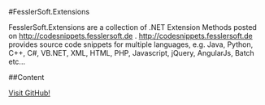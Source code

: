 #FesslerSoft.Extensions

FesslerSoft.Extensions are a collection of .NET Extension Methods posted on http://codesnippets.fesslersoft.de .
http://codesnippets.fesslersoft.de provides source code snippets for multiple languages, e.g. Java, Python, C++, C#, VB.NET, XML, HTML, PHP, Javascript, jQuery, AngularJs, Batch etc...

##Content

[Visit GitHub!](https://www.github.com)
